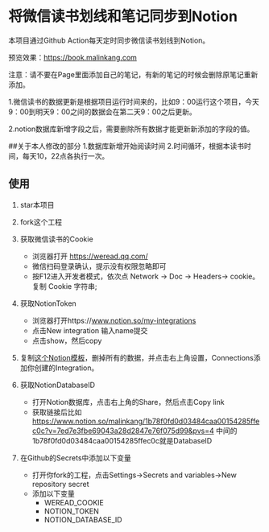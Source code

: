 # 将微信读书划线和笔记同步到Notion


本项目通过Github Action每天定时同步微信读书划线到Notion。

预览效果：https://book.malinkang.com


注意：请不要在Page里面添加自己的笔记，有新的笔记的时候会删除原笔记重新添加。

1.微信读书的数据更新是根据项目运行时间来的，比如9：00运行这个项目，今天9：00到明天9：00之间的数据会在第二天9：00之后更新。

2.notion数据库新增字段之后，需要删除所有数据才能更新新添加的字段的值。

##关于本人修改的部分
1.数据库新增开始阅读时间
2.时间循环，根据本读书时间，每天10，22点各执行一次。


## 使用

1. star本项目
2. fork这个工程
3. 获取微信读书的Cookie
    * 浏览器打开 https://weread.qq.com/
    * 微信扫码登录确认，提示没有权限忽略即可
    * 按F12进入开发者模式，依次点 Network -> Doc -> Headers-> cookie。复制 Cookie 字符串;
4. 获取NotionToken
    * 浏览器打开https://www.notion.so/my-integrations
    * 点击New integration 输入name提交
    * 点击show，然后copy
5. 复制[这个Notion模板](https://malinkang.notion.site/a7794117392d4625ace722f78742afca?v=0a9551b0702649fa9913ff4f3758ace0)，删掉所有的数据，并点击右上角设置，Connections添加你创建的Integration。

6. 获取NotionDatabaseID
    * 打开Notion数据库，点击右上角的Share，然后点击Copy link
    * 获取链接后比如 https://www.notion.so/malinkang/1b78f0fd0d03484caa00154285ffec0c?v=7ed7e3fbe69043a28d2847e76f075d99&pvs=4 中间的1b78f0fd0d03484caa00154285ffec0c就是DatabaseID
7. 在Github的Secrets中添加以下变量
    * 打开你fork的工程，点击Settings->Secrets and variables->New repository secret
    * 添加以下变量
        * WEREAD_COOKIE
        * NOTION_TOKEN
        * NOTION_DATABASE_ID

